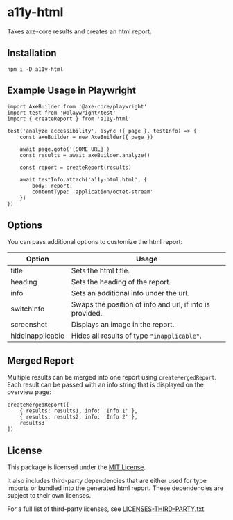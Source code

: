 # a11y-html

Takes axe-core results and creates an html report.

## Installation

```
npm i -D a11y-html
```

## Example Usage in Playwright

```
import AxeBuilder from '@axe-core/playwright'
import test from '@playwright/test'
import { createReport } from 'a11y-html'

test('analyze accessibility', async ({ page }, testInfo) => {
    const axeBuilder = new AxeBuilder({ page })

    await page.goto('[SOME URL]')
    const results = await axeBuilder.analyze()

    const report = createReport(results)

    await testInfo.attach('a11y-html.html', {
        body: report,
        contentType: 'application/octet-stream'
    })
})
```

## Options

You can pass additional options to customize the html report:

| Option           | Usage                                                    |
| ---------------- | -------------------------------------------------------- |
| title            | Sets the html title.                                     |
| heading          | Sets the heading of the report.                          |
| info             | Sets an additional info under the url.                   |
| switchInfo       | Swaps the position of info and url, if info is provided. |
| screenshot       | Displays an image in the report.                         |
| hideInapplicable | Hides all results of type `"inapplicable"`.              |

## Merged Report

Multiple results can be merged into one report using `createMergedReport`. Each result can be passed with an info string that is displayed on the overview page:

```
createMergedReport([
    { results: results1, info: 'Info 1' },
    { results: results2, info: 'Info 2' },
    results3
])
```

## License

This package is licensed under the [MIT License](./LICENSE).

It also includes third-party dependencies that are either used for type imports or bundled into the generated html report. These dependencies are subject to their own licenses.

For a full list of third-party licenses, see [LICENSES-THIRD-PARTY.txt](./LICENSES-THIRD-PARTY.txt).
